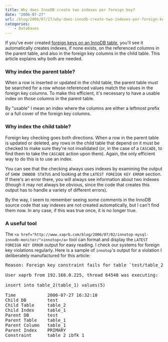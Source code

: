 ```yaml
---
title: Why does InnoDB create two indexes per foreign key?
date: "2006-07-27"
url: /blog/2006/07/27/why-does-innodb-create-two-indexes-per-foreign-key/
categories:
    - Databases
---
```

If you've ever created [foreign keys on an InnoDB table][1], you'll see it automatically creates indexes, if none exists, on the referenced columns in the parent table, and also in the foreign key columns in the child table. This article explains why both are needed.

### Why index the parent table?

When a row is inserted or updated in the child table, the parent table must be searched for a row whose referenced values match the values in the foreign key columns. To make this efficient, it's necessary to have a usable index on those columns in the parent table.

By "usable" I mean an index where the columns are either a leftmost prefix or a full cover of the foreign key columns.

### Why index the child table?

Foreign key checking goes both directions. When a row in the parent table is updated or deleted, any rows in the child table that depend on it must be checked to make sure they're not invalidated (or, in the case of a `CASCADE`, to find them to take the `CASCADE` action upon them). Again, the only efficient way to do this is to use an index.

You can see that the checking always uses indexes by examining the output of `SHOW INNODB STATUS` and looking at the `LATEST FOREIGN KEY ERROR` section. If there's an error there, you will always see information about two indexes (though it may not always be obvious, since the code that creates this output has to handle a variety of different errors).

By the way, I seem to remember seeing some comments in the InnoDB source code that say indexes are not created automatically, but I can't find them now. In any case, if this was true once, it is no longer true.

### A useful tool

The `<a href="http://www.xaprb.com/blog/2006/07/02/innotop-mysql-innodb-monitor/">innotop</a>` tool can format and display the `LATEST FOREIGN KEY ERROR` output for easy reading. I check our systems for foreign key violations regularly. Here is a sample of `innotop`'s output for a violation I deliberately manufactured for this article:

<pre>Reason: Foreign key constraint fails for table `test/table_2`:

User xaprb from 192.168.0.225, thread 64548 was executing:

insert into table_2(table_1) values(5)

Time            2006-07-27 16:32:10
Child DB        test
Child Table     table_2
Child Index     table_1
Parent DB       test
Parent Table    table_1
Parent Column   table_1
Parent Index    PRIMARY
Constraint      table_2_ibfk_1</pre>

 [1]: http://dev.mysql.com/doc/refman/5.0/en/innodb-foreign-key-constraints.html
